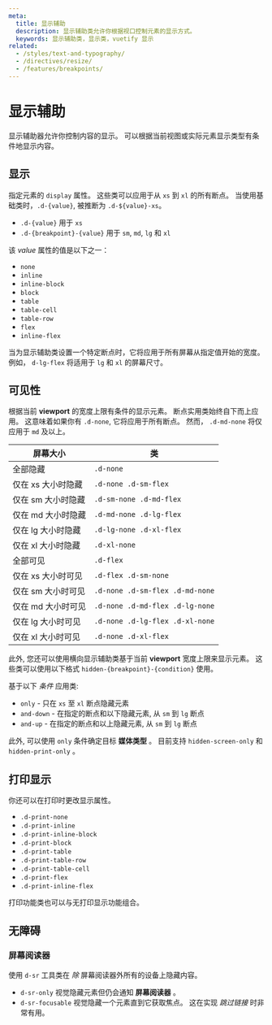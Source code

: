 ```yaml
---
meta:
  title: 显示辅助
  description: 显示辅助类允许你根据视口控制元素的显示方式。
  keywords: 显示辅助类，显示类，vuetify 显示
related:
  - /styles/text-and-typography/
  - /directives/resize/
  - /features/breakpoints/
---
```


# 显示辅助

显示辅助器允许你控制内容的显示。 可以根据当前视图或实际元素显示类型有条件地显示内容。

<entry-ad />

<breakpoints-table />

## 显示

指定元素的 `display` 属性。 这些类可以应用于从 `xs` 到 `xl` 的所有断点。 当使用基础类时，`.d-{value}`, 被推断为 `.d-${value}-xs`。

- `.d-{value}` 用于 `xs`
- `.d-{breakpoint}-{value}` 用于 `sm`, `md`, `lg` 和 `xl`

该 _value_ 属性的值是以下之一：

- `none`
- `inline`
- `inline-block`
- `block`
- `table`
- `table-cell`
- `table-row`
- `flex`
- `inline-flex`

当为显示辅助类设置一个特定断点时，它将应用于所有屏幕从指定值开始的宽度。 例如， `d-lg-flex` 将适用于 `lg` 和 `xl` 的屏幕尺寸。

<example file="display/display-inline" />

<example file="display/display-block" />

## 可见性

根据当前 **viewport** 的宽度上限有条件的显示元素。 断点实用类始终自下而上应用。 这意味着如果你有 `.d-none`, 它将应用于所有断点。 然而， `.d-md-none` 将仅应用于 `md` 及以上。

| 屏幕大小        | 类                               |
| ----------- | ------------------------------- |
| 全部隐藏        | `.d-none`                       |
| 仅在 xs 大小时隐藏 | `.d-none .d-sm-flex`            |
| 仅在 sm 大小时隐藏 | `.d-sm-none .d-md-flex`         |
| 仅在 md 大小时隐藏 | `.d-md-none .d-lg-flex`         |
| 仅在 lg 大小时隐藏 | `.d-lg-none .d-xl-flex`         |
| 仅在 xl 大小时隐藏 | `.d-xl-none`                    |
| 全部可见        | `.d-flex`                       |
| 仅在 xs 大小时可见 | `.d-flex .d-sm-none`            |
| 仅在 sm 大小时可见 | `.d-none .d-sm-flex .d-md-none` |
| 仅在 md 大小时可见 | `.d-none .d-md-flex .d-lg-none` |
| 仅在 lg 大小时可见 | `.d-none .d-lg-flex .d-xl-none` |
| 仅在 xl 大小时可见 | `.d-none .d-xl-flex`            |

<example file="display/visibility" />

此外, 您还可以使用横向显示辅助类基于当前 **viewport** 宽度上限来显示元素。 这些类可以使用以下格式 `hidden-{breakpoint}-{condition}` 使用。

基于以下 _条件_ 应用类:

- `only` - 只在 `xs` 至 `xl` 断点隐藏元素
- `and-down` - 在指定的断点和以下隐藏元素, 从 `sm` 到 `lg` 断点
- `and-up` - 在指定的断点和以上隐藏元素, 从 `sm` 到 `lg` 断点

此外,  可以使用 `only` 条件确定目标 **媒体类型** 。 目前支持 `hidden-screen-only` 和 `hidden-print-only` 。

## 打印显示

你还可以在打印时更改显示属性。

- `.d-print-none`
- `.d-print-inline`
- `.d-print-inline-block`
- `.d-print-block`
- `.d-print-table`
- `.d-print-table-row`
- `.d-print-table-cell`
- `.d-print-flex`
- `.d-print-inline-flex`

打印功能类也可以与无打印显示功能组合。

<example file="display/print" />

## 无障碍

### 屏幕阅读器

使用 `d-sr` 工具类在 *除* 屏幕阅读器外所有的设备上隐藏内容。

- `d-sr-only` 视觉隐藏元素但仍会通知 **屏幕阅读器** 。
- `d-sr-focusable` 视觉隐藏一个元素直到它获取焦点。 这在实现 *跳过链接* 时非常有用。 <backmatter />
